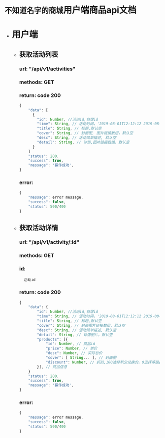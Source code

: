 
# `不知道名字的商城`用户端商品api文档

+ # 用户端

    + ## 获取活动列表
        ### url: "/api/v1/activities"
        ### methods: GET
        ### return: code 200
        ```javascript
        {
            "data": [
              {
                "id": Number, //活动id,自增id
                "time": String, // 活动时间，'2019-08-01T12:12:12 2019-08-04T12:12:12'
                "title": String, // 标题,默认空
                "cover": String, // 封面图, 图片链接数组，默认空
                "desc": String, // 活动简单描述, 默认空
                "detail": String, // 详情,图片链接数组，默认空
              }
            ]
            "status": 200,
            "success": true,
            "message": '操作成功',
        }
        ```
        ### error:
        ```javascript
        {
            "message": error message,
            "success": false,
            "status": 500/400
        }
        ```

    + ## 获取活动详情
        ### url: "/api/v1/activity/:id"
        ### methods: GET
        ### id:
            活动id
            
        ### return: code 200
        ```javascript
        {
            "data": {
                "id": Number, //活动id,自增id
                "time": String, // 活动时间，'2019-08-01T12:12:12 2019-08-04T12:12:12'
                "title": String, // 标题,默认空
                "cover": String, // 封面图片链接数组，默认空
                "desc": String, // 活动简单描述, 默认空
                "detail": String, // 详情图片，默认空
                "products": [{
                    "id": Number, // 商品id
                    "price": Number, // 单价
                    "desc": Number, // 实际总价
                    "cover": [ String... ], // 封面图
                    "discount": Number, // 折扣,100选择积分兑换的，0选择等级折扣，0-100活动折扣
                }], // 商品信息
            }
            "status": 200,
            "success": true,
            "message": '操作成功',
        }
        ```
        ### error:
        ```javascript
        {
            "message": error message,
            "success": false,
            "status": 500/400
        }
        ```


